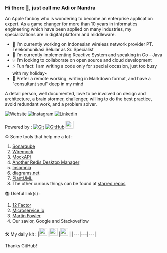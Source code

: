 ### Hi there 👋, just call me Adi or Nandra

An Apple fanboy who is wondering to become an enterprise application expert. As a game changer for more than 10 years in informatics engineering which have been applied on many industries, my specializations are in digital platform and middleware. 

- 🔭 I’m currently working on Indonesian wireless network provider PT. Telekomunikasi Selular as Sr. Specialist
- 🌱 I’m currently implementing Reactive System and speaking in Go - Java
- 💡 I’m looking to collaborate on open source and cloud development
- ⚡ Fun fact: I am writing a code only for special occasion, just too busy with my holiday~
- 💬 Prefer a remote working, writing in Markdown format, and have a "consultant soul" deep in my mind

A detail person, well documented, love to be involved on design and architecture, a brain stormer, challenger, willing to do the best practice, avoid redundant work, and a problem solver.

[Linkedin]: https://www.linkedin.com/in/adinandra-dharmasurya/
[Instagram]: https://www.instagram.com/adinandradrs
[GitHubHome]: https://github.com
[GitVCS]: https://git-scm.com/book/en/v2/Getting-Started-About-Version-Control

[![Website](https://img.shields.io/website?label=adinandradrs.github.io&style=for-the-badge&url=https://adinandradrs.github.io)](https://adinandradrs.github.io) [<img alt="Instagram" src="https://img.shields.io/badge/Instagram-E4405F?style=for-the-badge&logo=instagram&logoColor=white" />][Instagram] [<img alt="LinkedIn" src="https://img.shields.io/badge/linkedin-%230077B5.svg?&style=for-the-badge&logo=linkedin&logoColor=white" />][Linkedin]

Powered by :
[<img alt="Git" src="https://img.shields.io/badge/git-%23F05033.svg?style=for-the-badge&logo=git&logoColor=white" />][GitVCS] [<img alt="GitHub" src="https://img.shields.io/badge/GitHub-100000?style=for-the-badge&logo=github&logoColor=white" />][GitHubHome] [<img src="https://upload.wikimedia.org/wikipedia/commons/thumb/4/42/Jekyll_%28software%29_Logo.png/440px-Jekyll_%28software%29_Logo.png" height="25px">](https://jekyllrb.com/) [<img src="https://wac-cdn.atlassian.com/dam/jcr:a22c9f02-b225-4e34-9f1d-e5ac0265e543/Confluence@2x-blue.png?cdnVersion=309" height="15px">](https://id.atlassian.com/login?continue=https%3A%2F%2Fsupport.atlassian.com%2Fconfluence-server%2F) [<img src="https://wac-cdn.atlassian.com/dam/jcr:4e1c81b0-ef14-4d7a-89a5-98b66321d1af/trello-logo.png?cdnVersion=309" height="15px">](https://trello.com) 

⚙️ Some tools that help me a lot :
1. [Sonarqube](https://github.com/SonarSource/sonarqube)
2. [Wiremock](https://github.com/wiremock/wiremock)
3. [MockAPI](https://mockapi.io/)
4. [Another Redis Desktop Manager](https://github.com/qishibo/AnotherRedisDesktopManager)
5. [Insomnia](https://github.com/Kong/insomnia)
6. [diagrams.net](https://github.com/jgraph/drawio)
7. [PlantUML](https://plantuml.com)
8. The other curious things can be found at [starred repos](https://github.com/adinandradrs?tab=stars)

📚 Useful link(s) : 
1. [12 Factor](https://12factor.net/)
2. [Microservice.io](https://12factor.net/)
3. [Martin Fowler](https://martinfowler.com/)
4. Our savior, Google and Stackoveflow

🛠️ My daily kit :
|[<img src="https://avatars.githubusercontent.com/u/878437?s=200&v=4" height="25px">](https://jetbrains.com/)  |[<img src="https://upload.wikimedia.org/wikipedia/commons/a/ab/Swagger-logo.png" height="25px">](https://swagger.io/)  |[<img src="https://typora.io/img/favicon-64.png" height="25px">](https://typora.io/)  |
|---|---|---|

Thanks GitHub!
<!--
**adinandradrs/adinandradrs** is a ✨ _special_ ✨ repository because its `README.md` (this file) appears on your GitHub profile.

Here are some ideas to get you started:
- 🤔 I’m looking for help with ...
- 💬 Ask me about ...
- 😄 Pronouns: ...
- 📫 How to reach me: ...
-->
